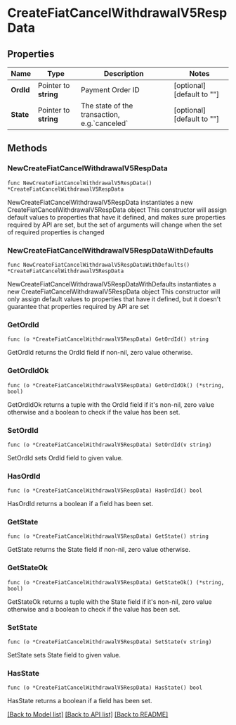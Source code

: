 # CreateFiatCancelWithdrawalV5RespData

## Properties

Name | Type | Description | Notes
------------ | ------------- | ------------- | -------------
**OrdId** | Pointer to **string** | Payment Order ID | [optional] [default to ""]
**State** | Pointer to **string** | The state of the transaction, e.g.&#x60;canceled&#x60; | [optional] [default to ""]

## Methods

### NewCreateFiatCancelWithdrawalV5RespData

`func NewCreateFiatCancelWithdrawalV5RespData() *CreateFiatCancelWithdrawalV5RespData`

NewCreateFiatCancelWithdrawalV5RespData instantiates a new CreateFiatCancelWithdrawalV5RespData object
This constructor will assign default values to properties that have it defined,
and makes sure properties required by API are set, but the set of arguments
will change when the set of required properties is changed

### NewCreateFiatCancelWithdrawalV5RespDataWithDefaults

`func NewCreateFiatCancelWithdrawalV5RespDataWithDefaults() *CreateFiatCancelWithdrawalV5RespData`

NewCreateFiatCancelWithdrawalV5RespDataWithDefaults instantiates a new CreateFiatCancelWithdrawalV5RespData object
This constructor will only assign default values to properties that have it defined,
but it doesn't guarantee that properties required by API are set

### GetOrdId

`func (o *CreateFiatCancelWithdrawalV5RespData) GetOrdId() string`

GetOrdId returns the OrdId field if non-nil, zero value otherwise.

### GetOrdIdOk

`func (o *CreateFiatCancelWithdrawalV5RespData) GetOrdIdOk() (*string, bool)`

GetOrdIdOk returns a tuple with the OrdId field if it's non-nil, zero value otherwise
and a boolean to check if the value has been set.

### SetOrdId

`func (o *CreateFiatCancelWithdrawalV5RespData) SetOrdId(v string)`

SetOrdId sets OrdId field to given value.

### HasOrdId

`func (o *CreateFiatCancelWithdrawalV5RespData) HasOrdId() bool`

HasOrdId returns a boolean if a field has been set.

### GetState

`func (o *CreateFiatCancelWithdrawalV5RespData) GetState() string`

GetState returns the State field if non-nil, zero value otherwise.

### GetStateOk

`func (o *CreateFiatCancelWithdrawalV5RespData) GetStateOk() (*string, bool)`

GetStateOk returns a tuple with the State field if it's non-nil, zero value otherwise
and a boolean to check if the value has been set.

### SetState

`func (o *CreateFiatCancelWithdrawalV5RespData) SetState(v string)`

SetState sets State field to given value.

### HasState

`func (o *CreateFiatCancelWithdrawalV5RespData) HasState() bool`

HasState returns a boolean if a field has been set.


[[Back to Model list]](../README.md#documentation-for-models) [[Back to API list]](../README.md#documentation-for-api-endpoints) [[Back to README]](../README.md)



